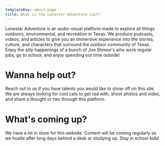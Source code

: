 ```yaml
---
templateKey: about-page
title: What is the Lonestar Adventure Cast?
---
```

Lonestar Adventure is an audio-visual platform made to explore all things outdoors, environmental, and recreation in Texas. We produce podcasts, videos, and articles to give you an immersive experience into the stories, culture, and characters that surround the outdoor community of Texas. Enjoy the silly happenings of a bunch of Joe Shmoe's who work regular jobs, go to school, and enjoy spending our time outside!

# Wanna help out?

Reach out to us if you have talents you would like to show off on this site. We are always looking for cool cats to get rad with, shoot photos and video, and share a thought or two through this platform. 

# What's coming up?

We have a lot in store for this website. Content will be coming regularly as we hustle after long days behind a desk or studying up. Stay in school kids!
